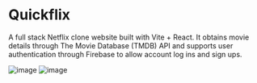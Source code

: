 # Quickflix

A full stack Netflix clone website built with Vite + React. It obtains movie details through The Movie Database (TMDB) API and supports user authentication through Firebase to allow account log ins and sign ups.

![image](https://github.com/user-attachments/assets/e84dfb98-10b0-40eb-9a90-dd0256a8d998)
![image](https://github.com/user-attachments/assets/9c5da31d-b4e0-478e-87fb-e1e74e1e4410)
